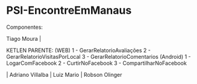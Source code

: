 # PSI-EncontreEmManaus

Componentes:

Tiago Moura | 


KETLEN PARENTE: 
(WEB)
1 - GerarRelatorioAvaliações
2 - GerarRelatorioVisitasPorLocal
3 - GerarRelatorioComentarios
(Android)
1 - LogarComFacebook
2 - CurtirNoFacebook
3 - CompartilharNoFacebook


| Adriano Villalba | Luiz Mario | Robson Olinger
